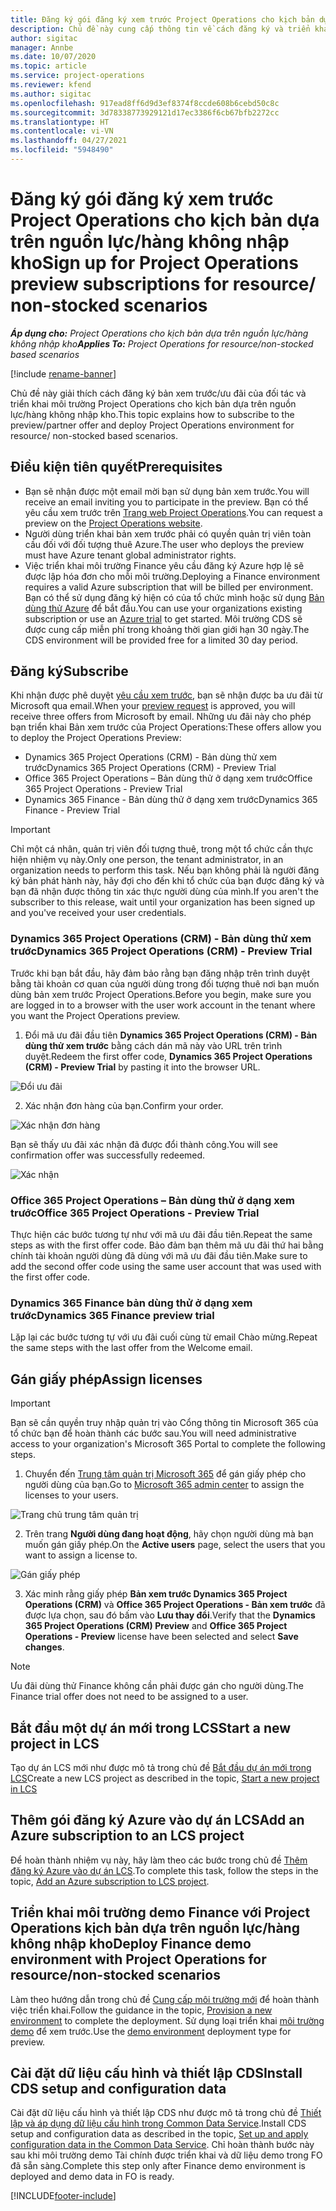 ```yaml
---
title: Đăng ký gói đăng ký xem trước Project Operations cho kịch bản dựa trên nguồn lực/hàng không nhập kho
description: Chủ đề này cung cấp thông tin về cách đăng ký và triển khai Project Operations cho kịch bản dựa trên nguồn lực/hàng không nhập kho.
author: sigitac
manager: Annbe
ms.date: 10/07/2020
ms.topic: article
ms.service: project-operations
ms.reviewer: kfend
ms.author: sigitac
ms.openlocfilehash: 917ead8ff6d9d3ef8374f8ccde608b6cebd50c8c
ms.sourcegitcommit: 3d78338773929121d17ec3386f6cb67bfb2272cc
ms.translationtype: HT
ms.contentlocale: vi-VN
ms.lasthandoff: 04/27/2021
ms.locfileid: "5948490"
---
```

# <a name="sign-up-for-project-operations-preview-subscriptions-for-resource-non-stocked-scenarios"></a><span data-ttu-id="6d4a3-103">Đăng ký gói đăng ký xem trước Project Operations cho kịch bản dựa trên nguồn lực/hàng không nhập kho</span><span class="sxs-lookup"><span data-stu-id="6d4a3-103">Sign up for Project Operations preview subscriptions for resource/ non-stocked scenarios</span></span>

<span data-ttu-id="6d4a3-104">_**Áp dụng cho:** Project Operations cho kịch bản dựa trên nguồn lực/hàng không nhập kho_</span><span class="sxs-lookup"><span data-stu-id="6d4a3-104">_**Applies To:** Project Operations for resource/non-stocked based scenarios_</span></span>

[!include [rename-banner](~/includes/cc-data-platform-banner.md)]

<span data-ttu-id="6d4a3-105">Chủ đề này giải thích cách đăng ký bản xem trước/ưu đãi của đối tác và triển khai môi trường Project Operations cho kịch bản dựa trên nguồn lực/hàng không nhập kho.</span><span class="sxs-lookup"><span data-stu-id="6d4a3-105">This topic explains how to subscribe to the preview/partner offer and deploy Project Operations environment for resource/ non-stocked based scenarios.</span></span>

## <a name="prerequisites"></a><span data-ttu-id="6d4a3-106">Điều kiện tiên quyết</span><span class="sxs-lookup"><span data-stu-id="6d4a3-106">Prerequisites</span></span>

- <span data-ttu-id="6d4a3-107">Bạn sẽ nhận được một email mời bạn sử dụng bản xem trước.</span><span class="sxs-lookup"><span data-stu-id="6d4a3-107">You will receive an email inviting you to participate in the preview.</span></span> <span data-ttu-id="6d4a3-108">Bạn có thể yêu cầu xem trước trên [Trang web Project Operations](https://dynamics.microsoft.com/en-us/project-operations/overview/).</span><span class="sxs-lookup"><span data-stu-id="6d4a3-108">You can request a preview on the [Project Operations website](https://dynamics.microsoft.com/en-us/project-operations/overview/).</span></span>
- <span data-ttu-id="6d4a3-109">Người dùng triển khai bản xem trước phải có quyền quản trị viên toàn cầu đối với đối tượng thuê Azure.</span><span class="sxs-lookup"><span data-stu-id="6d4a3-109">The user who deploys the preview must have Azure tenant global administrator rights.</span></span>
- <span data-ttu-id="6d4a3-110">Việc triển khai môi trường Finance yêu cầu đăng ký Azure hợp lệ sẽ được lập hóa đơn cho mỗi môi trường.</span><span class="sxs-lookup"><span data-stu-id="6d4a3-110">Deploying a Finance environment requires a valid Azure subscription that will be billed per environment.</span></span> <span data-ttu-id="6d4a3-111">Bạn có thể sử dụng đăng ký hiện có của tổ chức mình hoặc sử dụng [Bản dùng thử Azure](https://azure.microsoft.com/en-us/free/) để bắt đầu.</span><span class="sxs-lookup"><span data-stu-id="6d4a3-111">You can use your organizations existing subscription or use an [Azure trial](https://azure.microsoft.com/en-us/free/) to get started.</span></span> <span data-ttu-id="6d4a3-112">Môi trường CDS sẽ được cung cấp miễn phí trong khoảng thời gian giới hạn 30 ngày.</span><span class="sxs-lookup"><span data-stu-id="6d4a3-112">The CDS environment will be provided free for a limited 30 day period.</span></span>

## <a name="subscribe"></a><span data-ttu-id="6d4a3-113">Đăng ký</span><span class="sxs-lookup"><span data-stu-id="6d4a3-113">Subscribe</span></span>

<span data-ttu-id="6d4a3-114">Khi nhận được phê duyệt [yêu cầu xem trước](https://forms.office.com/FormsPro/Pages/ResponsePage.aspx?id=v4j5cvGGr0GRqy180BHbR56j8lZs0FdAvwT75_WNFyxUMkRDV1NYQU5TNjE2VjhKOVBUNVg2R0s1NC4u), bạn sẽ nhận được ba ưu đãi từ Microsoft qua email.</span><span class="sxs-lookup"><span data-stu-id="6d4a3-114">When your [preview request](https://forms.office.com/FormsPro/Pages/ResponsePage.aspx?id=v4j5cvGGr0GRqy180BHbR56j8lZs0FdAvwT75_WNFyxUMkRDV1NYQU5TNjE2VjhKOVBUNVg2R0s1NC4u) is approved, you will receive three offers from Microsoft by email.</span></span> <span data-ttu-id="6d4a3-115">Những ưu đãi này cho phép bạn triển khai Bản xem trước của Project Operations:</span><span class="sxs-lookup"><span data-stu-id="6d4a3-115">These offers allow you to deploy the Project Operations Preview:</span></span>

- <span data-ttu-id="6d4a3-116">Dynamics 365 Project Operations (CRM) - Bản dùng thử xem trước</span><span class="sxs-lookup"><span data-stu-id="6d4a3-116">Dynamics 365 Project Operations (CRM) - Preview Trial</span></span>
- <span data-ttu-id="6d4a3-117">Office 365 Project Operations – Bản dùng thử ở dạng xem trước</span><span class="sxs-lookup"><span data-stu-id="6d4a3-117">Office 365 Project Operations - Preview Trial</span></span>
- <span data-ttu-id="6d4a3-118">Dynamics 365 Finance - Bản dùng thử ở dạng xem trước</span><span class="sxs-lookup"><span data-stu-id="6d4a3-118">Dynamics 365 Finance - Preview Trial</span></span>

> [!IMPORTANT]
> <span data-ttu-id="6d4a3-119">Chỉ một cá nhân, quản trị viên đối tượng thuê, trong một tổ chức cần thực hiện nhiệm vụ này.</span><span class="sxs-lookup"><span data-stu-id="6d4a3-119">Only one person, the tenant administrator, in an organization needs to perform this task.</span></span> <span data-ttu-id="6d4a3-120">Nếu bạn không phải là người đăng ký bản phát hành này, hãy đợi cho đến khi tổ chức của bạn được đăng ký và bạn đã nhận được thông tin xác thực người dùng của mình.</span><span class="sxs-lookup"><span data-stu-id="6d4a3-120">If you aren't the subscriber to this release, wait until your organization has been signed up and you've received your user credentials.</span></span>

### <a name="dynamics-365-project-operations-crm---preview-trial"></a><span data-ttu-id="6d4a3-121">Dynamics 365 Project Operations (CRM) - Bản dùng thử xem trước</span><span class="sxs-lookup"><span data-stu-id="6d4a3-121">Dynamics 365 Project Operations (CRM) - Preview Trial</span></span> 

<span data-ttu-id="6d4a3-122">Trước khi bạn bắt đầu, hãy đảm bảo rằng bạn đăng nhập trên trình duyệt bằng tài khoản cơ quan của người dùng trong đối tượng thuê nơi bạn muốn dùng bản xem trước Project Operations.</span><span class="sxs-lookup"><span data-stu-id="6d4a3-122">Before you begin, make sure you are logged in to a browser with the user work account in the tenant where you want the Project Operations preview.</span></span>

1. <span data-ttu-id="6d4a3-123">Đổi mã ưu đãi đầu tiên **Dynamics 365 Project Operations (CRM) - Bản dùng thử xem trước** bằng cách dán mã này vào URL trên trình duyệt.</span><span class="sxs-lookup"><span data-stu-id="6d4a3-123">Redeem the first offer code, **Dynamics 365 Project Operations (CRM) - Preview Trial** by pasting it into the browser URL.</span></span>

![Đổi ưu đãi](./media/16RedeemFirstOfferNew.png)

2. <span data-ttu-id="6d4a3-125">Xác nhận đơn hàng của bạn.</span><span class="sxs-lookup"><span data-stu-id="6d4a3-125">Confirm your order.</span></span>

![Xác nhận đơn hàng](./media/17ConfirmOrderNew.png)

<span data-ttu-id="6d4a3-127">Bạn sẽ thấy ưu đãi xác nhận đã được đổi thành công.</span><span class="sxs-lookup"><span data-stu-id="6d4a3-127">You will see confirmation offer was successfully redeemed.</span></span>

![Xác nhận](./media/18OrderConfirmationNew.png)

### <a name="office-365-project-operations---preview-trial"></a><span data-ttu-id="6d4a3-129">Office 365 Project Operations – Bản dùng thử ở dạng xem trước</span><span class="sxs-lookup"><span data-stu-id="6d4a3-129">Office 365 Project Operations - Preview Trial</span></span>

<span data-ttu-id="6d4a3-130">Thực hiện các bước tương tự như với mã ưu đãi đầu tiên.</span><span class="sxs-lookup"><span data-stu-id="6d4a3-130">Repeat the same steps as with the first offer code.</span></span> <span data-ttu-id="6d4a3-131">Bảo đảm bạn thêm mã ưu đãi thứ hai bằng chính tài khoản người dùng đã dùng với mã ưu đãi đầu tiên.</span><span class="sxs-lookup"><span data-stu-id="6d4a3-131">Make sure to add the second offer code using the same user account that was used with the first offer code.</span></span>

### <a name="dynamics-365-finance-preview-trial"></a><span data-ttu-id="6d4a3-132">Dynamics 365 Finance bản dùng thử ở dạng xem trước</span><span class="sxs-lookup"><span data-stu-id="6d4a3-132">Dynamics 365 Finance preview trial</span></span>

<span data-ttu-id="6d4a3-133">Lặp lại các bước tương tự với ưu đãi cuối cùng từ email Chào mừng.</span><span class="sxs-lookup"><span data-stu-id="6d4a3-133">Repeat the same steps with the last offer from the Welcome email.</span></span>

## <a name="assign-licenses"></a><span data-ttu-id="6d4a3-134">Gán giấy phép</span><span class="sxs-lookup"><span data-stu-id="6d4a3-134">Assign licenses</span></span>

> [!IMPORTANT]
> <span data-ttu-id="6d4a3-135">Bạn sẽ cần quyền truy nhập quản trị vào Cổng thông tin Microsoft 365 của tổ chức bạn để hoàn thành các bước sau.</span><span class="sxs-lookup"><span data-stu-id="6d4a3-135">You will need administrative access to your organization's Microsoft 365 Portal to complete the following steps.</span></span>

1. <span data-ttu-id="6d4a3-136">Chuyển đến [Trung tâm quản trị Microsoft 365](https://portal.office.com/) để gán giấy phép cho người dùng của bạn.</span><span class="sxs-lookup"><span data-stu-id="6d4a3-136">Go to [Microsoft 365 admin center](https://portal.office.com/) to assign the licenses to your users.</span></span>

![Trang chủ trung tâm quản trị](./media/14AdminPortal.png)

2. <span data-ttu-id="6d4a3-138">Trên trang **Người dùng đang hoạt động**, hãy chọn người dùng mà bạn muốn gán giấy phép.</span><span class="sxs-lookup"><span data-stu-id="6d4a3-138">On the **Active users** page, select the users that you want to assign a license to.</span></span>

![Gán giấy phép](./media/15AssignLicenses.png)

3. <span data-ttu-id="6d4a3-140">Xác minh rằng giấy phép **Bản xem trước Dynamics 365 Project Operations (CRM)** và **Office 365 Project Operations - Bản xem trước** đã được lựa chọn, sau đó bấm vào **Lưu thay đổi**.</span><span class="sxs-lookup"><span data-stu-id="6d4a3-140">Verify that the **Dynamics 365 Project Operations (CRM) Preview** and **Office 365 Project Operations - Preview** license have been selected and select **Save changes**.</span></span>

> [!NOTE]
> <span data-ttu-id="6d4a3-141">Ưu đãi dùng thử Finance không cần phải được gán cho người dùng.</span><span class="sxs-lookup"><span data-stu-id="6d4a3-141">The Finance trial offer does not need to be assigned to a user.</span></span>

## <a name="start-a-new-project-in-lcs"></a><span data-ttu-id="6d4a3-142">Bắt đầu một dự án mới trong LCS</span><span class="sxs-lookup"><span data-stu-id="6d4a3-142">Start a new project in LCS</span></span>

<span data-ttu-id="6d4a3-143">Tạo dự án LCS mới như được mô tả trong chủ đề [Bắt đầu dự án mới trong LCS](create-lcs-project.md)</span><span class="sxs-lookup"><span data-stu-id="6d4a3-143">Create a new LCS project as described in the topic, [Start a new project in LCS](create-lcs-project.md)</span></span>

## <a name="add-an-azure-subscription-to-an-lcs-project"></a><span data-ttu-id="6d4a3-144">Thêm gói đăng ký Azure vào dự án LCS</span><span class="sxs-lookup"><span data-stu-id="6d4a3-144">Add an Azure subscription to an LCS project</span></span>

<span data-ttu-id="6d4a3-145">Để hoàn thành nhiệm vụ này, hãy làm theo các bước trong chủ đề [Thêm đăng ký Azure vào dự án LCS](resource-add-azure-subscription-lcs-project.md).</span><span class="sxs-lookup"><span data-stu-id="6d4a3-145">To complete this task, follow the steps in the topic, [Add an Azure subscription to LCS project](resource-add-azure-subscription-lcs-project.md).</span></span>

## <a name="deploy-finance-demo-environment-with-project-operations-for-resourcenon-stocked-scenarios"></a><span data-ttu-id="6d4a3-146">Triển khai môi trường demo Finance với Project Operations kịch bản dựa trên nguồn lực/hàng không nhập kho</span><span class="sxs-lookup"><span data-stu-id="6d4a3-146">Deploy Finance demo environment with Project Operations for resource/non-stocked scenarios</span></span>

<span data-ttu-id="6d4a3-147">Làm theo hướng dẫn trong chủ đề [Cung cấp môi trường mới](resource-provision-new-environment.md) để hoàn thành việc triển khai.</span><span class="sxs-lookup"><span data-stu-id="6d4a3-147">Follow the guidance in the topic, [Provision a new environment](resource-provision-new-environment.md) to complete the deployment.</span></span> <span data-ttu-id="6d4a3-148">Sử dụng loại triển khai [môi trường demo](/dynamics365/fin-ops-core/dev-itpro/deployment/deploy-demo-environment) để xem trước.</span><span class="sxs-lookup"><span data-stu-id="6d4a3-148">Use the [demo environment](/dynamics365/fin-ops-core/dev-itpro/deployment/deploy-demo-environment) deployment type for preview.</span></span> 

## <a name="install-cds-setup-and-configuration-data"></a><span data-ttu-id="6d4a3-149">Cài đặt dữ liệu cấu hình và thiết lập CDS</span><span class="sxs-lookup"><span data-stu-id="6d4a3-149">Install CDS setup and configuration data</span></span>

<span data-ttu-id="6d4a3-150">Cài đặt dữ liệu cấu hình và thiết lập CDS như được mô tả trong chủ đề [Thiết lập và áp dụng dữ liệu cấu hình trong Common Data Service](resource-apply-pro-setup-config-data.md).</span><span class="sxs-lookup"><span data-stu-id="6d4a3-150">Install CDS setup and configuration data as described in the topic, [Set up and apply configuration data in the Common Data Service](resource-apply-pro-setup-config-data.md).</span></span>
<span data-ttu-id="6d4a3-151">Chỉ hoàn thành bước này sau khi môi trường demo Tài chính được triển khai và dữ liệu demo trong FO đã sẵn sàng.</span><span class="sxs-lookup"><span data-stu-id="6d4a3-151">Complete this step only after Finance demo environment is deployed and demo data in FO is ready.</span></span>


[!INCLUDE[footer-include](../includes/footer-banner.md)]